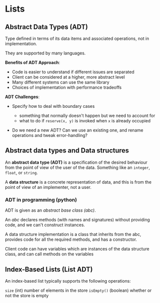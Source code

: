 # Lists

## Abstract Data Types (ADT)
Type defined in terms of its data items and associated operations, not in implementation. 

They are supported by many languages.

**Benefits of ADT Approach**:
- Code is easier to understand if different issues are separated
- Client can be considered at a higher, more abstract level
- Many different systems can use the same library
- Choices of implementation with performance tradeoffs

**ADT Challenges**:
- Specify how to deal with boundary cases
    - something that normally doesn't happen but we need to account for
    - what to do if ```reserve(x, y)``` is invoked when ```x``` is already occupied

- Do we need a new ADT? Can we use an existing one, and rename operations and tweak error-handling?

## Abstract data types and Data structures
An **abstract data type (ADT)** is a specification of the desired behaviour from the point of view of the user of the data. Something like an ```integer```, ```float```, or ```string```.

A **data structure** is a concrete representation of data, and this is from the point of view of an implementer, not a user.

### ADT in programming (python)
ADT is given as an *abstract base class (abc)*.

An *abc* declares methods (with names and signatures) without providing code, and we can't construct instances.

A data structure implementation is a class that inherits from the abc, provides code for all the required methods, and has a constructor.

Client code can have variables which are instances of the data structure class, and can call methods on the variables

## Index-Based Lists (List ADT)
An index-based list typically supports the following operations:

```size```  (int) number of elements in the store
```isEmpty()``` (boolean) whether or not the store is empty